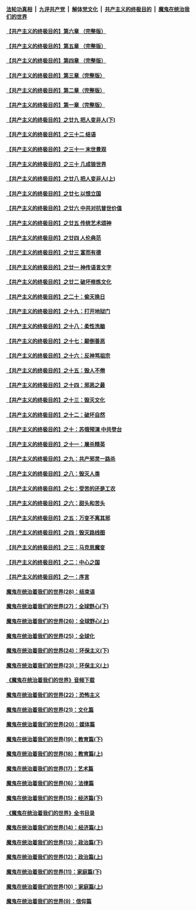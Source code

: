 

####  [法轮功真相](../../../../basic/blob/master/README.md?t=04150230) &nbsp;|&nbsp; [九评共产党](../../../../9ping.md/blob/master/README.md?t=04150230) &nbsp;|&nbsp; [解体党文化](../../../../jtdwh.md/blob/master/README.md?t=04150230)  &nbsp;|&nbsp; [共产主义的终极目的](../../../../gczydzjmd.md/blob/master/README.md?t=04150230) &nbsp;|&nbsp; [魔鬼在统治我们的世界](../../../../mgztzwmdsj.md/blob/master/README.md?t=04150230) 

#### [【共产主义的终极目的】第六章 （完整版）](../pages/nsc422/n11428913.md?t=04150230) 

#### [【共产主义的终极目的】第五章 （完整版）](../pages/nsc422/n11428912.md?t=04150230) 

#### [【共产主义的终极目的】第四章 （完整版）](../pages/nsc422/n11428907.md?t=04150230) 

#### [【共产主义的终极目的】第三章（完整版）](../pages/nsc422/n11428848.md?t=04150230) 

#### [【共产主义的终极目的】第二章（完整版）](../pages/nsc422/n11428831.md?t=04150230) 

#### [【共产主义的终极目的】第一章（完整版）](../pages/nsc422/n11417651.md?t=04150230) 

#### [【共产主义的终极目的】之廿九 把人变非人(下)](../pages/nsc422/n11344140.md?t=04150230) 

#### [【共产主义的终极目的】之三十二 结语](../pages/nsc422/n11360535.md?t=04150230) 

#### [【共产主义的终极目的】之三十一 末世景观](../pages/nsc422/n11351129.md?t=04150230) 

#### [【共产主义的终极目的】之三十 几成狼世界](../pages/nsc422/n11348280.md?t=04150230) 

#### [【共产主义的终极目的】之廿八 把人变非人(上)](../pages/nsc422/n11340492.md?t=04150230) 

#### [【共产主义的终极目的】之廿七 以恨立国](../pages/nsc422/n11336944.md?t=04150230) 

#### [【共产主义的终极目的】之廿六 中共对抗普世价值](../pages/nsc422/n11324785.md?t=04150230) 

#### [【共产主义的终极目的】之廿五 传统艺术颂神](../pages/nsc422/n11296396.md?t=04150230) 

#### [【共产主义的终极目的】之廿四 人伦典范](../pages/nsc422/n11296397.md?t=04150230) 

#### [【共产主义的终极目的】之廿三 富而有德](../pages/nsc422/n11283598.md?t=04150230) 

#### [【共产主义的终极目的】之廿一 神传语言文字](../pages/nsc422/n11263265.md?t=04150230) 

#### [【共产主义的终极目的】之廿二 破坏修炼文化](../pages/nsc422/n11245728.md?t=04150230) 

#### [【共产主义的终极目的】之二十：偷天换日](../pages/nsc422/n11238846.md?t=04150230) 

#### [【共产主义的终极目的】之十九：打开地狱门](../pages/nsc422/n11206376.md?t=04150230) 

#### [【共产主义的终极目的】之十八：柔性洗脑](../pages/nsc422/n11199994.md?t=04150230) 

#### [【共产主义的终极目的】之十七：颠倒善恶](../pages/nsc422/n11179782.md?t=04150230) 

#### [【共产主义的终极目的】之十六：反神骂祖宗](../pages/nsc422/n11166798.md?t=04150230) 

#### [【共产主义的终极目的】之十五：毁人不倦](../pages/nsc422/n11166792.md?t=04150230) 

#### [【共产主义的终极目的】之十四：邪恶之最](../pages/nsc422/n11150249.md?t=04150230) 

#### [【共产主义的终极目的】之十三：毁灭文化](../pages/nsc422/n11135227.md?t=04150230) 

#### [【共产主义的终极目的】之十二：破坏自然](../pages/nsc422/n11135214.md?t=04150230) 

#### [【共产主义的终极目的】之十：苏俄预演 中共登台](../pages/nsc422/n11118424.md?t=04150230) 

#### [【共产主义的终极目的】之十一：屠杀精英](../pages/nsc422/n11118442.md?t=04150230) 

#### [【共产主义的终极目的】之九：共产邪灵一路杀](../pages/nsc422/n11114139.md?t=04150230) 

#### [【共产主义的终极目的】之八：毁灭人类](../pages/nsc422/n11108503.md?t=04150230) 

#### [【共产主义的终极目的】之七：受苦的还是工农](../pages/nsc422/n11101809.md?t=04150230) 

#### [【共产主义的终极目的】之六：甜头和苦头](../pages/nsc422/n11096971.md?t=04150230) 

#### [【共产主义的终极目的】之五：万变不离其邪](../pages/nsc422/n11091285.md?t=04150230) 

#### [【共产主义的终极目的】之四：毁灭路线图](../pages/nsc422/n11086284.md?t=04150230) 

#### [【共产主义的终极目的】之三：马克思魔变](../pages/nsc422/n11061941.md?t=04150230) 

#### [【共产主义的终极目的】之二：中心之国](../pages/nsc422/n11047728.md?t=04150230) 

#### [【共产主义的终极目的】之一：序言](../pages/nsc422/n11086077.md?t=04150230) 

#### [魔鬼在统治着我们的世界(28)：结束语](../pages/nsc422/n10936246.md?t=04150230) 

#### [魔鬼在统治着我们的世界(27)：全球野心(下)](../pages/nsc422/n10928319.md?t=04150230) 

#### [魔鬼在统治着我们的世界(26)：全球野心(上)](../pages/nsc422/n10900318.md?t=04150230) 

#### [魔鬼在统治着我们的世界(25)：全球化](../pages/nsc422/n10788205.md?t=04150230) 

#### [魔鬼在统治着我们的世界(24)：环保主义(下)](../pages/nsc422/n10695307.md?t=04150230) 

#### [魔鬼在统治着我们的世界(23)：环保主义(上)](../pages/nsc422/n10688613.md?t=04150230) 

#### [《魔鬼在统治着我们的世界》音频下载](../pages/nsc422/n10635553.md?t=04150230) 

#### [魔鬼在统治着我们的世界(22)：恐怖主义](../pages/nsc422/n10614727.md?t=04150230) 

#### [魔鬼在统治着我们的世界(21)：文化篇](../pages/nsc422/n10597706.md?t=04150230) 

#### [魔鬼在统治着我们的世界(20)：媒体篇](../pages/nsc422/n10586579.md?t=04150230) 

#### [魔鬼在统治着我们的世界(19)：教育篇(下)](../pages/nsc422/n10564808.md?t=04150230) 

#### [魔鬼在统治着我们的世界(18)：教育篇(上)](../pages/nsc422/n10526970.md?t=04150230) 

#### [魔鬼在统治着我们的世界(17)：艺术篇](../pages/nsc422/n10499093.md?t=04150230) 

#### [魔鬼在统治着我们的世界(16)：法律篇](../pages/nsc422/n10485969.md?t=04150230) 

#### [魔鬼在统治着我们的世界(15)：经济篇(下)](../pages/nsc422/n10469975.md?t=04150230) 

#### [《魔鬼在统治着我们的世界》全书目录](../pages/nsc422/n10464261.md?t=04150230) 

#### [魔鬼在统治着我们的世界(14)：经济篇(上)](../pages/nsc422/n10457370.md?t=04150230) 

#### [魔鬼在统治着我们的世界(13)：政治篇(下)](../pages/nsc422/n10448270.md?t=04150230) 

#### [魔鬼在统治着我们的世界(12)：政治篇(上)](../pages/nsc422/n10444576.md?t=04150230) 

#### [魔鬼在统治着我们的世界(11)：家庭篇(下)](../pages/nsc422/n10440961.md?t=04150230) 

#### [魔鬼在统治着我们的世界(10)：家庭篇(上)](../pages/nsc422/n10435448.md?t=04150230) 

#### [魔鬼在统治着我们的世界(9)：信仰篇](../pages/nsc422/n10432159.md?t=04150230) 

